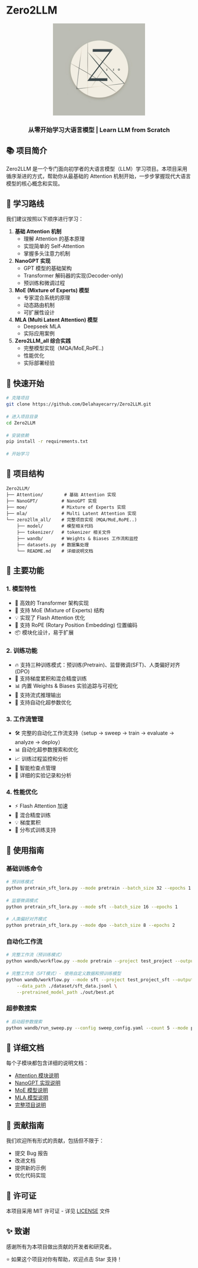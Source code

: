 # Zero2LLM

<div align="center">
    <img src="image/logo.jpg" alt="Zero2LLM Logo" width="250" height="250"/>
    <h3>从零开始学习大语言模型 | Learn LLM from Scratch</h3>
</div>


## 📚 项目简介

Zero2LLM 是一个专门面向初学者的大语言模型（LLM）学习项目。本项目采用循序渐进的方式，帮助你从最基础的 Attention 机制开始，一步步掌握现代大语言模型的核心概念和实现。

## 🎯 学习路线

我们建议按照以下顺序进行学习：

1. **基础 Attention 机制**
   - 理解 Attention 的基本原理
   - 实现简单的 Self-Attention
   - 掌握多头注意力机制
2. **NanoGPT 实现**
   - GPT 模型的基础架构
   - Transformer 解码器的实现(Decoder-only)
   - 预训练和微调过程
3. **MoE (Mixture of Experts) 模型**
   - 专家混合系统的原理
   - 动态路由机制
   - 可扩展性设计
4. **MLA (Multi Latent Attention) 模型**
   - Deepseek MLA
   - 实际应用案例
5. **Zero2LLM_all 综合实践**
   - 完整模型实现（MQA/MoE,RoPE..)
   - 性能优化
   - 实际部署经验

## 🚀 快速开始

```bash
# 克隆项目
git clone https://github.com/Delahayecarry/Zero2LLM.git

# 进入项目目录
cd Zero2LLM

# 安装依赖
pip install -r requirements.txt

# 开始学习
```

## 📂 项目结构

```
Zero2LLM/
├── Attention/        # 基础 Attention 实现
├── NanoGPT/         # NanoGPT 实现
├── moe/             # Mixture of Experts 实现
├── mla/             # Multi Latent Attention 实现
└── zero2llm_all/    # 完整项目实现（MQA/MoE,RoPE..)
    ├── model/       # 模型相关代码
    ├── tokenizer/   # tokenizer 相关文件
    ├── wandb/       # Weights & Biases 工作流和监控
    ├── datasets.py  # 数据集处理
    └── README.md    # 详细说明文档
```

## 📖 主要功能

### 1. 模型特性
- 🚀 高效的 Transformer 架构实现
- 🎯 支持 MoE (Mixture of Experts) 结构
- 💡 实现了 Flash Attention 优化
- 🔄 支持 RoPE (Rotary Position Embedding) 位置编码
- 📦 模块化设计，易于扩展

### 2. 训练功能
- 🔥 支持三种训练模式：预训练(Pretrain)、监督微调(SFT)、人类偏好对齐(DPO)
- 💾 支持梯度累积和混合精度训练
- 📊 内置 Weights & Biases 实验追踪与可视化
- 🔄 支持流式推理输出
- 🎯 支持自动化超参数优化

### 3. 工作流管理
- 🛠 完整的自动化工作流支持（setup -> sweep -> train -> evaluate -> analyze -> deploy）
- 📊 自动化超参数搜索和优化
- 📈 训练过程监控和分析
- 💾 智能检查点管理
- 📝 详细的实验记录和分析

### 4. 性能优化
- ⚡ Flash Attention 加速
- 🎯 混合精度训练
- 💡 梯度累积
- 🔄 分布式训练支持

## 🔧 使用指南

### 基础训练命令

```bash
# 预训练模式
python pretrain_sft_lora.py --mode pretrain --batch_size 32 --epochs 1

# 监督微调模式
python pretrain_sft_lora.py --mode sft --batch_size 16 --epochs 1

# 人类偏好对齐模式
python pretrain_sft_lora.py --mode dpo --batch_size 8 --epochs 2
```

### 自动化工作流

```bash
# 完整工作流（预训练模式）
python wandb/workflow.py --mode pretrain --project test_project --output_dir ./test_output --all

# 完整工作流（SFT模式）- 使用自定义数据和预训练模型
python wandb/workflow.py --mode sft --project test_project_sft --output_dir ./test_output_sft --all \
    --data_path ./dataset/sft_data.jsonl \
    --pretrained_model_path ./out/best.pt
```

### 超参数搜索

```bash
# 启动超参数搜索
python wandb/run_sweep.py --config sweep_config.yaml --count 5 --mode pretrain
```

## 📝 详细文档

每个子模块都包含详细的说明文档：
- [Attention 模块说明](Attention/README.md)
- [NanoGPT 实现说明](NanoGPT/README.md)
- [MoE 模型说明](moe/README.md)
- [MLA 模型说明](mla/README.md)
- [完整项目说明](zero2llm_all/README.md)

## 🤝 贡献指南

我们欢迎所有形式的贡献，包括但不限于：

- 提交 Bug 报告
- 改进文档
- 提供新的示例
- 优化代码实现

## 📝 许可证

本项目采用 MIT 许可证 - 详见 [LICENSE](LICENSE) 文件

## ✨ 致谢

感谢所有为本项目做出贡献的开发者和研究者。

⭐️ 如果这个项目对你有帮助，欢迎点击 Star 支持！ 

